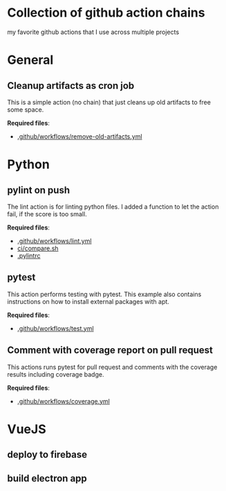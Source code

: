 # Collection of github action chains
my favorite github actions that I use across multiple projects



# General

## Cleanup artifacts as cron job

This is a simple action (no chain) that just cleans up old artifacts to free some space.

**Required files**: 
- [.github/workflows/remove-old-artifacts.yml](https://github.com/paszin/collection-of-github-action-chains/blob/master/.github/workflows/remove-old-artifacts.yml)


# Python

## pylint on push

The lint action is for linting python files. I added a function to let the action fail, if the score is too small.

**Required files**: 
- [.github/workflows/lint.yml](https://github.com/paszin/collection-of-github-action-chains/blob/master/.github/workflows/lint.yml)
- [ci/compare.sh](https://github.com/paszin/collection-of-github-action-chains/blob/master/ci/compare.sh)
- [.pylintrc](https://github.com/paszin/collection-of-github-action-chains/blob/master/.pylintrc)


## pytest

This action performs testing with pytest. This example also contains instructions on how to install external packages with apt.

**Required files**: 
- [.github/workflows/test.yml](https://github.com/paszin/collection-of-github-action-chains/blob/master/.github/workflows/test.yml)


## Comment with coverage report on pull request

This actions runs pytest for pull request and comments with the coverage results including coverage badge.

**Required files**: 
- [.github/workflows/coverage.yml](https://github.com/paszin/collection-of-github-action-chains/blob/master/.github/workflows/coverage.yml)




# VueJS

## deploy to firebase


## build electron app


